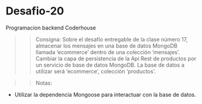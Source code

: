 # Desafio-20
 Programacion backend Coderhouse
>> Consigna: 
Sobre el desafío entregable de la clase número 17, almacenar los mensajes en una base de datos MongoDB llamada ‘ecommerce’ dentro de una colección ‘mensajes’.
Cambiar la capa de persistencia de la Api Rest de productos por un servicio de base de datos MongoDB. 
La base de datos a utilizar será ‘ecommerce’, colección ‘productos’.


>> Notas:
- Utilizar la dependencia Mongoose para interactuar con la base de datos.

